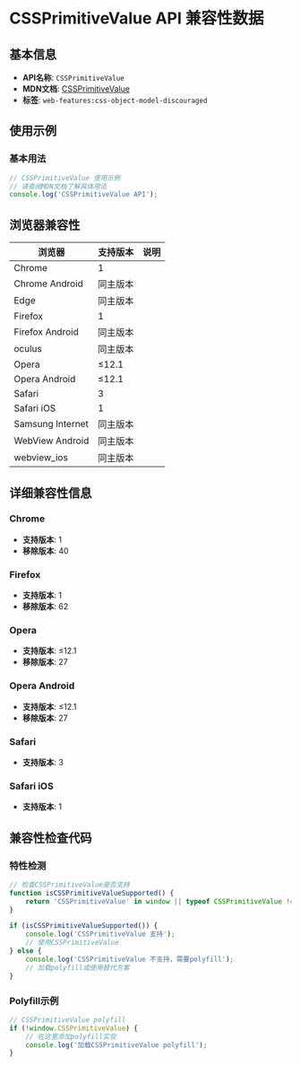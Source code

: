 # CSSPrimitiveValue API 兼容性数据

## 基本信息

- **API名称**: `CSSPrimitiveValue`
- **MDN文档**: [CSSPrimitiveValue](https://developer.mozilla.org/docs/Web/API/CSSPrimitiveValue)
- **标签**: `web-features:css-object-model-discouraged`

## 使用示例

### 基本用法

```javascript
// CSSPrimitiveValue 使用示例
// 请查阅MDN文档了解具体用法
console.log('CSSPrimitiveValue API');
```

## 浏览器兼容性

| 浏览器 | 支持版本 | 说明 |
|--------|----------|------|
| Chrome | 1 |  |
| Chrome Android | 同主版本 |  |
| Edge | 同主版本 |  |
| Firefox | 1 |  |
| Firefox Android | 同主版本 |  |
| oculus | 同主版本 |  |
| Opera | ≤12.1 |  |
| Opera Android | ≤12.1 |  |
| Safari | 3 |  |
| Safari iOS | 1 |  |
| Samsung Internet | 同主版本 |  |
| WebView Android | 同主版本 |  |
| webview_ios | 同主版本 |  |

## 详细兼容性信息

### Chrome

- **支持版本**: 1
- **移除版本**: 40

### Firefox

- **支持版本**: 1
- **移除版本**: 62

### Opera

- **支持版本**: ≤12.1
- **移除版本**: 27

### Opera Android

- **支持版本**: ≤12.1
- **移除版本**: 27

### Safari

- **支持版本**: 3

### Safari iOS

- **支持版本**: 1

## 兼容性检查代码

### 特性检测

```javascript
// 检查CSSPrimitiveValue是否支持
function isCSSPrimitiveValueSupported() {
    return 'CSSPrimitiveValue' in window || typeof CSSPrimitiveValue !== 'undefined';
}

if (isCSSPrimitiveValueSupported()) {
    console.log('CSSPrimitiveValue 支持');
    // 使用CSSPrimitiveValue
} else {
    console.log('CSSPrimitiveValue 不支持，需要polyfill');
    // 加载polyfill或使用替代方案
}
```

### Polyfill示例

```javascript
// CSSPrimitiveValue polyfill
if (!window.CSSPrimitiveValue) {
    // 在这里添加polyfill实现
    console.log('加载CSSPrimitiveValue polyfill');
}
```

